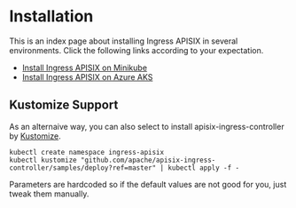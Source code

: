 <!--
#
# Licensed to the Apache Software Foundation (ASF) under one or more
# contributor license agreements.  See the NOTICE file distributed with
# this work for additional information regarding copyright ownership.
# The ASF licenses this file to You under the Apache License, Version 2.0
# (the "License"); you may not use this file except in compliance with
# the License.  You may obtain a copy of the License at
#
#     http://www.apache.org/licenses/LICENSE-2.0
#
# Unless required by applicable law or agreed to in writing, software
# distributed under the License is distributed on an "AS IS" BASIS,
# WITHOUT WARRANTIES OR CONDITIONS OF ANY KIND, either express or implied.
# See the License for the specific language governing permissions and
# limitations under the License.
#
-->

# Installation

This is an index page about installing Ingress APISIX in several environments. Click the following links according to your expectation.

* [Install Ingress APISIX on Minikube](deployments/minikube.md)
* [Install Ingress APISIX on Azure AKS](deployments/azure.md)

## Kustomize Support

As an alternaive way, you can also select to install apisix-ingress-controller by [Kustomize](https://kustomize.io/).

```shell
kubectl create namespace ingress-apisix
kubectl kustomize "github.com/apache/apisix-ingress-controller/samples/deploy?ref=master" | kubectl apply -f -
```

Parameters are hardcoded so if the default values are not good for you, just tweak them manually.
